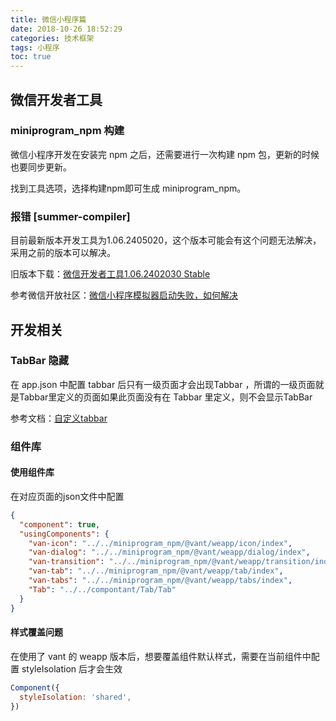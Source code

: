```yaml
---
title: 微信小程序篇
date: 2018-10-26 18:52:29
categories: 技术框架
tags: 小程序
toc: true
---
```


## 微信开发者工具
### miniprogram_npm 构建
微信小程序开发在安装完 npm 之后，还需要进行一次构建 npm 包，更新的时候也要同步更新。

找到工具选项，选择构建npm即可生成 miniprogram_npm。

### 报错 [summer-compiler]
目前最新版本开发工具为1.06.2405020，这个版本可能会有这个问题无法解决，采用之前的版本可以解决。

旧版本下载：[微信开发者工具1.06.2402030 Stable](https://developers.weixin.qq.com/community/minihome/doc/00086cf02e0cf0ca50314eb0461401?blockType=99&idescene=9)

参考微信开放社区：[微信小程序模拟器启动失败，如何解决](https://developers.weixin.qq.com/community/minihome/doc/0002c06bd9c7804550d1057bb61400?commentid=0008e49064c9e81552d144ba5614)

## 开发相关
### TabBar 隐藏
在 app.json 中配置 tabbar 后只有一级页面才会出现Tabbar ，所谓的一级页面就是Tabbar里定义的页面如果此页面没有在 Tabbar 里定义，则不会显示TabBar

参考文档：[自定义tabbar](https://developers.weixin.qq.com/miniprogram/dev/framework/ability/custom-tabbar.html)

### 组件库
#### 使用组件库
在对应页面的json文件中配置
```json
{
  "component": true,
  "usingComponents": {
    "van-icon": "../../miniprogram_npm/@vant/weapp/icon/index",
    "van-dialog": "../../miniprogram_npm/@vant/weapp/dialog/index",
    "van-transition": "../../miniprogram_npm/@vant/weapp/transition/index",
    "van-tab": "../../miniprogram_npm/@vant/weapp/tab/index",
    "van-tabs": "../../miniprogram_npm/@vant/weapp/tabs/index",
    "Tab": "../../compontant/Tab/Tab"
  }
}
```

#### 样式覆盖问题
在使用了 vant 的 weapp 版本后，想要覆盖组件默认样式，需要在当前组件中配置 styleIsolation 后才会生效
```js
Component({
  styleIsolation: 'shared',
})
```
